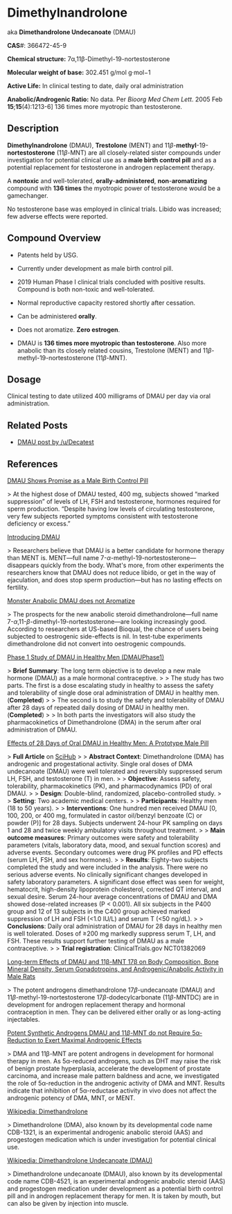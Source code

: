 # Dimethylnandrolone

aka **Dimethandrolone Undecanoate** (DMAU)

**CAS**#: 366472-45-9

**Chemical structure:** 7α,11β-Dimethyl-19-nortestosterone

**Molecular weight of base:** 302.451 g/mol g·mol−1

**Active Life:** In clinical testing to date, daily oral administration

**Anabolic/Androgenic Ratio:** No data. Per *Bioorg Med Chem Lett*. 2005 Feb **15**;**15**(4):1213-6] 136 times more myotropic than testosterone.

## Description

**Dimethylnandrolone** (DMAU), **Trestolone** (MENT) and 11*β*-**methyl**-19-**nortestosterone** (11*β*-MNT) are all closely-related sister compounds under investigation for potential clinical use as a **male birth control pill** and as a potential replacement for testosterone in androgen replacement therapy. 

A **nontoxic** and well-tolerated, **orally**-**administered**, **non**-**aromatizing** compound with **136 times** the myotropic power of testosterone would be a gamechanger. 

No testosterone base was employed in clinical trials. Libido was increased; few adverse effects were reported.

## Compound Overview 

* Patents held by USG.

* Currently under development as male birth control pill.

* 2019 Human Phase I clinical trials concluded with positive results. Compound is both non-toxic and well-tolerated.

* Normal reproductive capacity restored shortly after cessation.

* Can be administered **orally**.

* Does not aromatize. **Zero estrogen**.

* DMAU is **136 times more myotropic than testosterone**. Also more anabolic than its closely related cousins, Trestolone (MENT) and 11*β*-methyl-19-nortestosterone (11*β*-MNT). 

## Dosage
Clinical testing to date utilized 400 milligrams of DMAU per day via oral administration. 

## Related Posts
* [DMAU post by /u/Decatest](https://www.reddit.com/r/steroids/comments/g2wtkm/compounds_dimethandrolone_undecanoate_dmau_shows/)

## References
[DMAU Shows Promise as a Male Birth Control Pill](https://www.labmanager.com/news/dimethandrolone-undecanoate-shows-promise-as-a-male-birth-control-pill-4744)

&gt; At the highest dose of DMAU tested, 400 mg, subjects showed “marked suppression” of levels of LH, FSH and testosterone, hormones required for sperm production. “Despite having low levels of circulating testosterone, very few subjects reported symptoms consistent with testosterone deficiency or excess.”

[Introducing DMAU](https://www.ergo-log.com/introducingdimethylnandrolone.html)

&gt; Researchers believe that DMAU is a better candidate for hormone therapy than MENT is. MENT—full name 7-*α*-methyl-19-nortestosterone—disappears quickly from the body. What's more, from other experiments the researchers know that DMAU does not reduce libido, or get in the way of ejaculation, and does stop sperm production—but has no lasting effects on fertility.

[Monster Anabolic DMAU does not Aromatize](https://www.ergo-log.com/dimethandrolone.html)

&gt; The prospects for the new anabolic steroid dimethandrolone—full name 7-*α*,11-*β*-dimethyl-19-nortestosterone—are looking increasingly good. According to researchers at US-based Bioqual, the chance of users being subjected to oestrogenic side-effects is nil. In test-tube experiments dimethandrolone did not convert into oestrogenic compounds.

[Phase 1 Study of DMAU in Healthy Men (DMAUPhase1)](https://clinicaltrials.gov/show/NCT01382069)

&gt; **Brief Summary**: The long term objective is to develop a new male hormone (DMAU) as a male hormonal contraceptive.
&gt;
&gt; The study has two parts. The first is a dose escalating study in healthy to assess the safety and tolerability of single dose oral administration of DMAU in healthy men. (**Completed**)
&gt; 
&gt; The second is to study the safety and tolerability of DMAU after 28 days of repeated daily dosing of DMAU in healthy men. (**Completed**) 
&gt; 
&gt; In both parts the investigators will also study the pharmacokinetics of Dimethandrolone (DMA) in the serum after oral administration of DMAU.

[Effects of 28 Days of Oral DMAU in Healthy Men: A Prototype Male Pill](https://pubmed.ncbi.nlm.nih.gov/30252061/)

&gt; **Full Article** on [SciHub](http://sci-hub.tw/10.1210/jc.2018-01452)
&gt; 
&gt; **Abstract Context**: Dimethandrolone (DMA) has androgenic and progestational activity. Single oral doses of DMA undecanoate (DMAU) were well tolerated and reversibly suppressed serum LH, FSH, and testosterone (T) in men.
&gt; 
&gt; **Objective**: Assess safety, tolerability, pharmacokinetics (PK), and pharmacodynamics (PD) of oral DMAU.
&gt; 
&gt; **Design**: Double-blind, randomized, placebo-controlled study.
&gt; 
&gt; **Setting**: Two academic medical centers.
&gt; 
&gt; **Participants**: Healthy men (18 to 50 years).
&gt; 
&gt; **Interventions**: One hundred men received DMAU \[0, 100, 200, or 400 mg, formulated in castor oil/benzyl benzoate (C) or powder (P)\] for 28 days. Subjects underwent 24-hour PK sampling on days 1 and 28 and twice weekly ambulatory visits throughout treatment.
&gt; 
&gt; **Main outcome measures**: Primary outcomes were safety and tolerability parameters (vitals, laboratory data, mood, and sexual function scores) and adverse events. Secondary outcomes were drug PK profiles and PD effects (serum LH, FSH, and sex hormones).
&gt; 
&gt; **Results**: Eighty-two subjects completed the study and were included in the analysis. There were no serious adverse events. No clinically significant changes developed in safety laboratory parameters. A significant dose effect was seen for weight, hematocrit, high-density lipoprotein cholesterol, corrected QT interval, and sexual desire. Serum 24-hour average concentrations of DMAU and DMA showed dose-related increases (P &lt; 0.001). All six subjects in the P400 group and 12 of 13 subjects in the C400 group achieved marked suppression of LH and FSH (&lt;1.0 IU/L) and serum T (&lt;50 ng/dL).
&gt; 
&gt; **Conclusions**: Daily oral administration of DMAU for 28 days in healthy men is well tolerated. Doses of ≥200 mg markedly suppress serum T, LH, and FSH. These results support further testing of DMAU as a male contraceptive.
&gt; 
&gt; **Trial registration**: ClinicalTrials.gov NCT01382069

[Long-term Effects of DMAU and 11β-MNT 17β on Body Composition, Bone Mineral Density, Serum Gonadotropins, and Androgenic/Anabolic Activity in Male Rats](https://pubmed.ncbi.nlm.nih.gov/20798389/)

&gt; The potent androgens dimethandrolone 17*β*-undecanoate (DMAU) and 11*β*-methyl-19-nortestosterone 17*β*-dodecylcarbonate (11*β*-MNTDC) are in development for androgen replacement therapy and hormonal contraception in men. They can be delivered either orally or as long-acting injectables.

[Potent Synthetic Androgens DMAU and 11*β*-MNT do not Require 5α-Reduction to Exert Maximal Androgenic Effects](https://www.ncbi.nlm.nih.gov/pmc/articles/PMC2949447/)

&gt; DMA and 11β-MNT are potent androgens in development for hormonal therapy in men. As 5α-reduced androgens, such as DHT may raise the risk of benign prostate hyperplasia, accelerate the development of prostate carcinoma, and increase male pattern baldness and acne, we investigated the role of 5α-reduction in the androgenic activity of DMA and MNT. Results indicate that inhibition of 5α-reductase activity in vivo does not affect the androgenic potency of DMA, MNT, or MENT.

[Wikipedia: Dimethandrolone](https://en.wikipedia.org/wiki/Dimethandrolone)

&gt; Dimethandrolone (DMA), also known by its developmental code name CDB-1321, is an experimental androgenic anabolic steroid (AAS) and progestogen medication which is under investigation for potential clinical use. 

[Wikipedia: Dimethandrolone Undecanoate (DMAU)](https://en.wikipedia.org/wiki/Dimethandrolone_undecanoate)

&gt; Dimethandrolone undecanoate (DMAU), also known by its developmental code name CDB-4521, is an experimental androgenic anabolic steroid (AAS) and progestogen medication under development as a potential birth control pill and in androgen replacement therapy for men. It is taken by mouth, but can also be given by injection into muscle.